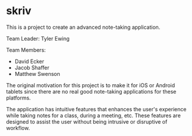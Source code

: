skriv
=====

This is a project to create an advanced note-taking application.

Team Leader:
Tyler Ewing

Team Members:
* David Ecker
* Jacob Shaffer
* Matthew Swenson

The original motivation for this project is to make it for iOS or Android tablets since there are no real good note-taking applications for these platforms.

The application has intuitive features that enhances the user's experience while taking notes for a class, during a meeting, etc. These features are designed to assist the user without being intrusive or disruptive of workflow.



